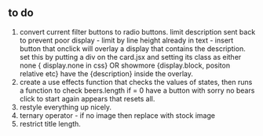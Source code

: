 ## to do

1.  convert current filter buttons to radio buttons.
    limit description sent back to prevent poor display - limit by line height already in text - insert button that onclick will overlay a display that contains the description. set this by putting a div on the card.jsx and setting its class as either none { display.none in css} OR showmore {display.block, positon relative etc} have the {description} inside the overlay.
2.  create a use effects function that checks the values of states, then runs a function to check beers.length if = 0 have a button with sorry no bears click to start again appears that resets all.
3.  restyle everything up nicely.
4.  ternary operator - if no image then replace with stock image
5.  restrict title length.
